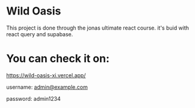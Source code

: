 # Wild Oasis
This project is done through the jonas ultimate react course. it's buid with react query and supabase. 
# You can check it on:
https://wild-oasis-xi.vercel.app/

username: admin@example.com

password: admin1234

